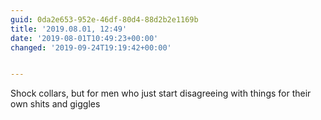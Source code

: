 ```yaml
---
guid: 0da2e653-952e-46df-80d4-88d2b2e1169b
title: '2019.08.01, 12:49'
date: '2019-08-01T10:49:23+00:00'
changed: '2019-09-24T19:19:42+00:00'


---
```


Shock collars, but for men who just start disagreeing with things for their own shits and giggles
